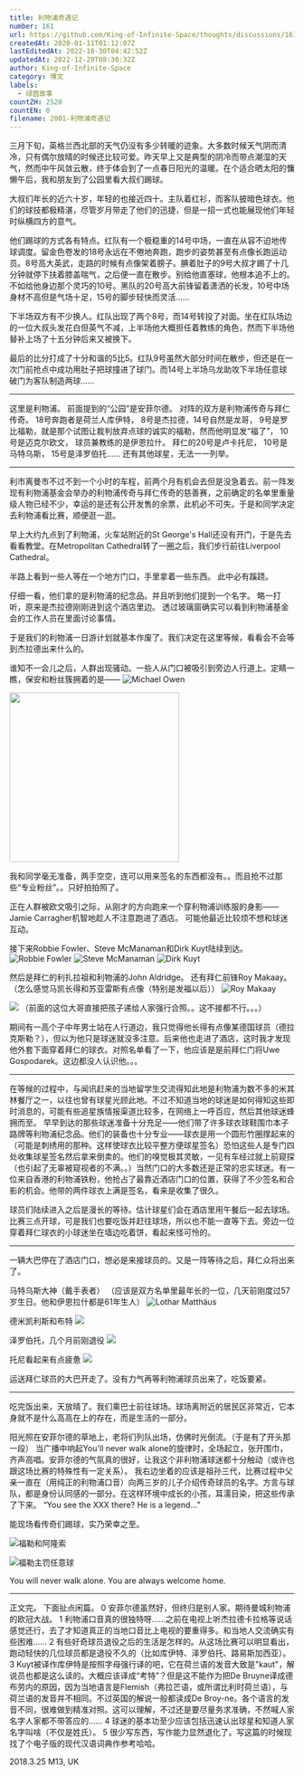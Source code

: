 ```yaml
---
title: 利物浦奇遇记
number: 161
url: https://github.com/King-of-Infinite-Space/thoughts/discussions/161
createdAt: 2020-01-11T01:12:07Z
lastEditedAt: 2022-10-30T04:42:52Z
updatedAt: 2022-12-29T08:30:32Z
author: King-of-Infinite-Space
category: 博文
labels:
  - 绿茵故事
countZH: 2520
countEN: 0
filename: 2001-利物浦奇遇记
---
```


三月下旬，英格兰西北部的天气仍没有多少转暖的迹象。大多数时候天气阴而清冷，只有偶尔放晴的时候还比较可爱。昨天早上又是典型的阴冷而带点潮湿的天气，然而中午风敛云散，终于体会到了一点春日阳光的温暖。在个适合晒太阳的慵懒午后，我和朋友到了公园里看大叔们踢球。

大叔们年长的近六十岁，年轻的也接近四十。主队着红衫，而客队披暗色球衣。他们的球技都极精湛，尽管岁月带走了他们的迅捷，但是一招一式也能展现他们年轻时纵横四方的意气。

他们踢球的方式各有特点。红队有一个极稳重的14号中场，一直在从容不迫地传球调度。留金色卷发的18号永远在不倦地奔跑，跑步的姿势甚至有点像长跑运动员。8号高大英武，走路的时候有点像架着膀子。腆着肚子的9号大叔才踢了十几分钟就停下扶着膝盖喘气，之后便一直在散步。别给他直塞球，他根本追不上的。不如给他身边那个灵巧的10号。黑队的20号高大前锋留着潇洒的长发，10号中场身材不高但是气场十足，15号的脚步轻快而灵活……

下半场双方有不少换人。红队出现了两个8号，而14号转投了对面。坐在红队场边的一位大叔头发花白但英气不减，上半场他大概担任着教练的角色，然而下半场他替补上场了十五分钟后来又被换下。

最后的比分打成了十分和谐的5比5。红队9号虽然大部分时间在散步，但还是在一次门前抢点中成功用肚子把球撞进了球门。而14号上半场乌龙助攻下半场任意球破门为客队制造两球……

---

这里是利物浦。
前面提到的“公园”是安菲尔德。
对阵的双方是利物浦传奇与拜仁传奇。
18号奔跑者是荷兰人库伊特，
8号是杰拉德，14号自然是龙哥，
9号是罗比福勒，就是那个试图让裁判放弃点球的诚实的福勒，然而他明显发“福了”，
10号是迈克尔欧文，
球员兼教练的是伊恩拉什。
拜仁的20号是卢卡托尼，
10号是马特乌斯，
15号是泽罗伯托……
还有其他球星，无法一一列举。

------

利市离曼市不过不到一个小时的车程，前两个月有机会去但是没急着去。前一阵发现有利物浦基金会举办的利物浦传奇与拜仁传奇的慈善赛，之前确定的名单里重量级人物已经不少，幸运的是还有公开发售的余票，此机必不可失。于是和同学决定去利物浦看比赛，顺便逛一逛。

早上大约九点到了利物浦，火车站附近的St George's Hall还没有开门，于是先去看看教堂。在Metropolitan Cathedral转了一圈之后，我们步行前往Liverpool Cathedral。

半路上看到一些人等在一个地方门口，手里拿着一些东西。
此中必有蹊跷。

仔细一看，他们拿的是利物浦的纪念品。并且听到他们提到一个名字。
略一打听，原来是杰拉德刚刚进到这个酒店里边。
透过玻璃窗确实可以看到利物浦基金会的工作人员在里面讨论事情。

于是我们的利物浦一日游计划就基本作废了。我们决定在这里等候，看看会不会等到杰拉德出来什么的。

谁知不一会儿之后，人群出现骚动。一些人从门口被吸引到旁边人行道上。定睛一瞧，保安和粉丝簇拥着的是——
![Michael Owen](https://user-images.githubusercontent.com/27502578/72196174-6cd9e200-33e4-11ea-9002-da5123e6bf87.png)

<img src='https://user-images.githubusercontent.com/27502578/72196188-80854880-33e4-11ea-92ae-a33c904acfff.png' width=300>

我和同学毫无准备，两手空空，连可以用来签名的东西都没有。。而且抢不过那些“专业粉丝”。。只好拍拍照了。

正在人群被欧文吸引之际，从刚才的方向跑来一个穿利物浦训练服的身影——Jamie Carragher机智地趁人不注意跑进了酒店。
可能他最近比较烦不想和球迷互动。

接下来Robbie Fowler、Steve McManaman和Dirk Kuyt陆续到达。
![Robbie Fowler](https://user-images.githubusercontent.com/27502578/72196232-bb877c00-33e4-11ea-9811-9c12c980cc15.png)
![Steve McManaman](https://user-images.githubusercontent.com/27502578/72196240-c93d0180-33e4-11ea-8a07-7738e20602ae.png)
![Dirk Kuyt](https://user-images.githubusercontent.com/27502578/72196246-d2c66980-33e4-11ea-881a-f35b931d31b3.png)

然后是拜仁的利扎拉祖和利物浦的John Aldridge。
还有拜仁前锋Roy Makaay。
（怎么感觉马凯长得和苏亚雷斯有点像（特别是发福以后））
![Roy Makaay](https://user-images.githubusercontent.com/27502578/72196256-e2de4900-33e4-11ea-83e2-3fdceb76b4ca.png)

![](https://user-images.githubusercontent.com/27502578/72196273-fdb0bd80-33e4-11ea-91e3-5524716f238b.png)
（前面的这位大哥直接把孩子递给人家强行合照。。这不接都不行。。。）

期间有一高个子中年男士站在人行道边，我只觉得他长得有点像某德国球员（德拉克斯勒？），但以为他只是球迷就没多注意。后来他也走进了酒店，这时我才发现他外套下面穿着拜仁的球衣。对照名单看了一下，他应该是是前拜仁门将Uwe Gospodarek。这边都没人认识他。。。

---
在等候的过程中，与闻讯赶来的当地留学生交流得知此地是利物浦为数不多的米其林餐厅之一，以往也曾有球星光顾此地。不过不知道当地的球迷是如何得知这些即时消息的，可能有些追星族情报渠道比较多，在网络上一呼百应，然后其他球迷蜂拥而至。
早早到达的那些球迷准备十分充足——他们带了许多球衣球鞋围巾本子路牌等利物浦纪念品。他们的装备也十分专业——球衣是用一个圆形竹圈撑起来的（可能是刺绣用的那种。这样使球衣比较平整方便球星签名）恐怕这些人是专门四处收集球星签名然后拿来倒卖的。他们的嗅觉极其灵敏，一见有车经过就上前窥探（也引起了无辜被窥视者的不满。。）当然门口的大多数还是正常的忠实球迷。有一位来自香港的利物浦铁粉，他抢占了最靠近酒店门口的位置，获得了不少签名和合影的机会。他带的两件球衣上满是签名，看来是收集了很久。

球员们陆续进入之后是漫长的等待。估计球星们会在酒店里用午餐后一起去球场。比赛三点开球，可是我们也要吃饭并赶往球场，所以也不能一直等下去。旁边一位穿着拜仁球衣的小球迷坐在墙边吃着饼，看起来怪可怜的。

---
一辆大巴停在了酒店门口，想必是来接球员的。又是一阵等待之后，拜仁众将出来了。

马特乌斯大神（戴手表者）
（应该是双方名单里最年长的一位，几天前刚度过57岁生日。他和伊恩拉什都是61年生人）
![Lothar Matthäus](https://user-images.githubusercontent.com/27502578/72196283-13be7e00-33e5-11ea-9a6c-c190c4705f23.png)

德米凯利斯和布特
![](https://user-images.githubusercontent.com/27502578/72196292-23d65d80-33e5-11ea-8b51-17c19ad80e67.png)

泽罗伯托，几个月前刚退役
![](https://user-images.githubusercontent.com/27502578/72196297-2e90f280-33e5-11ea-9be6-8465afc2ebaf.png)


托尼看起来有点疲惫
![](https://user-images.githubusercontent.com/27502578/72196313-38b2f100-33e5-11ea-94d2-ffb8038948a7.png)

运送拜仁球员的大巴开走了。没有力气再等利物浦球员出来了，吃饭要紧。

---

吃完饭出来，天放晴了。我们乘巴士前往球场。球场离附近的居民区非常近，它本身就不是什么高高在上的存在，而是生活的一部分。

阳光照在安菲尔德的草地上，老将们列队出场，仿佛时光倒流。（于是有了开头那一段）
当广播中响起You'll never walk alone的旋律时，全场起立，张开围巾，齐声高唱。安菲尔德的气氛真的很好，让我这个非利物浦球迷都十分触动（或许也跟这场比赛的特殊性有一定关系）。
我右边坐着的应该是祖孙三代，比赛过程中父亲一直在（用纯正的利物浦口音）向两三岁的儿子介绍传奇球员的名字。方言与球队，都是身份认同感的一部分。在这样环境中成长的小孩，耳濡目染，把这些传承了下来。
“You see the XXX there? He is a legend...”

能现场看传奇们踢球，实乃荣幸之至。

![福勒和阿隆索](https://user-images.githubusercontent.com/27502578/72196322-46687680-33e5-11ea-8732-9bc2a3e9b2fa.png)

![福勒主罚任意球](https://user-images.githubusercontent.com/27502578/72196330-51230b80-33e5-11ea-9edd-1507c3dd2c46.png)

You will never walk alone.
You are always welcome home.

---

正文完。
下面扯点闲篇。
0 安菲尔德虽然好，但终归是别人家。期待曼城利物浦的欧冠大战。
1 利物浦口音真的很独特呀……之前在电视上听杰拉德卡拉格等说话感觉还行，去了才知道真正的当地口音比上电视的要重得多。和当地人交流确实有些困难……
2 有些好奇球员退役之后的生活是怎样的。从这场比赛可以明显看出，跑动轻快的几位球员都是退役不久的（比如库伊特、泽罗伯托、路易斯加西亚）。
3 Kuyt被译作库伊特是按照字母强行译的吧，它在荷兰语的发音大致是"kaut"，解说员也都是这么读的。大概应该译成“考特”？但是这不能作为把De Bruyne译成德布劳内的原因，因为当地语言是Flemish（弗拉芒语，或所谓比利时荷兰语），与荷兰语的发音并不相同。不过英国的解说一般都读成De Broy-ne。各个语言的发音不同，很难做到精准对照。这可以理解，不过还是要尽量务求准确，不然喊人家名字人家都不带答应的……
4 球迷的基本功至少应该包括迅速认出球星和知道人家名字叫啥（不仅是姓氏）。
5 很少写东西，写作能力显然退化了。写这篇的时候现找了个电子版的现代汉语词典作参考哈哈。

2018.3.25
M13, UK
<img src='https://count.lnfinite.space/post/12.svg?plus=1' width='0' height='0' />